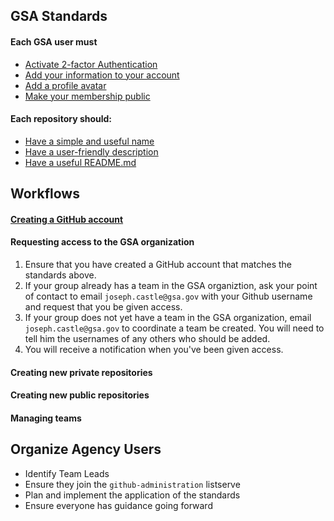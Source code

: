 
## GSA Standards

#### Each GSA user must

* [Activate 2-factor Authentication](https://github.com/fisma-ready/github#activate-2-factor-authentication)
* [Add your information to your account](https://github.com/fisma-ready/github#add-your-information-to-your-account)
* [Add a profile avatar](https://github.com/fisma-ready/github#add-a-profile-avatar)
* [Make your membership public](https://github.com/fisma-ready/github#make-your-membership-public)

#### Each repository should: 

* [Have a simple and useful name](https://pages.18f.gov/open-source-guide/naming-your-project/)
* [Have a user-friendly description](https://pages.18f.gov/open-source-guide/writing-the-repo-description/)
* [Have a useful README.md](https://pages.18f.gov/open-source-guide/making-readmes-readable/)


## Workflows 

#### [Creating a GitHub account](https://github.com/fisma-ready/github#creating-and-customizing-an-account)

#### Requesting access to the GSA organization

1. Ensure that you have created a GitHub account that matches the standards above.  
2. If your group already has a team in the GSA organiztion, ask your point of contact to email `joseph.castle@gsa.gov` with your Github username and request that you be given access.  
3. If your group does not yet have a team in the GSA organization, email `joseph.castle@gsa.gov` to coordinate a team be created.  You will need to tell him the usernames of any others who should be added.   
4. You will receive a notification when you've been given access.  

#### Creating new private repositories

#### Creating new public repositories

#### Managing teams 

## Organize Agency Users

* Identify Team Leads
* Ensure they join the `github-administration` listserve
* Plan and implement the application of the standards 
* Ensure everyone has guidance going forward




